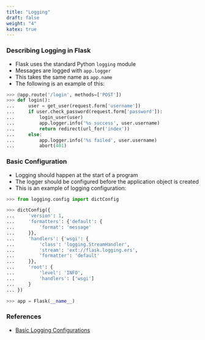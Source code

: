 ```yaml
---
title: "Logging"
draft: false
weight: "4"
katex: true
---
```


### Describing Logging in Flask
- Flask uses the standard Python `logging` module
- Messages are logged with `app.logger`
- This takes the same name as `app.name`
- The following is an example of this:

```python
>>> @app.route('/login', methods=['POST'])
>>> def login():
...     user = get_user(request.form['username'])
...     if user.check_password(request.form['password']):
...         login_user(user)
...         app.logger.info('%s success', user.username)
...         return redirect(url_for('index'))
...     else:
...         app.logger.info('%s failed', user.username)
...         abort(401)
```

### Basic Configuration
- Logging should happen at the start of a program
- The logger should be configured before the application object is created
- This is an example of logging configuration:

```python
>>> from logging.config import dictConfig

>>> dictConfig({
...     'version': 1,
...     'formatters': {'default': {
...         'format': 'message'
...     }},
...     'handlers': {'wsgi': {
...         'class': 'logging.StreamHandler',
...         'stream': 'ext://flask.logging.ers',
...         'formatter': 'default'
...     }},
...     'root': {
...         'level': 'INFO',
...         'handlers': ['wsgi']
...     }
... })

>>> app = Flask(__name__)
```

### References
- [Basic Logging Configurations](https://flask.palletsprojects.com/en/1.1.x/logging/)
